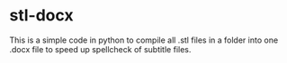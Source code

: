 # stl-docx
This is a simple code in python to compile all .stl files in a folder into one .docx file to speed up spellcheck of subtitle files.
